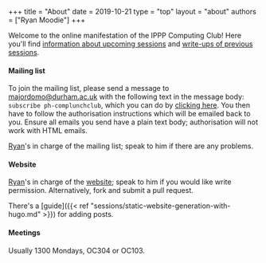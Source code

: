 +++
title = "About"
date = 2019-10-21
type = "top"
layout = "about"
authors = ["Ryan Moodie"]
+++

Welcome to the online manifestation of the IPPP Computing Club! Here you'll find [information about upcoming sessions](../updates) and [write-ups of previous sessions](../sessions).

#### Mailing list

To join the mailing list, please send a message to majordomo@durham.ac.uk with the following text in the message body: `subscribe ph-complunchclub`, which you can do by <a href="mailto:majordomo@durham.ac.uk?body=subscribe ph-complunchclub">clicking here</a>.
You then have to follow the authorisation instructions which will be emailed back to you.
Ensure all emails you send have a plain text body; authorisation will not work with HTML emails.

[Ryan](../author/ryan-moodie/)'s in charge of the mailing list; speak to him if there are any problems.

#### Website

[Ryan](../author/ryan-moodie/)'s in charge of the [website](https://github.com/eidoom/computing-club-site); speak to him if you would like write permission. Alternatively, fork and submit a pull request.

There's a [guide]({{< ref "sessions/static-website-generation-with-hugo.md" >}}) for adding posts.

#### Meetings

Usually 1300 Mondays, OC304 or OC103.
